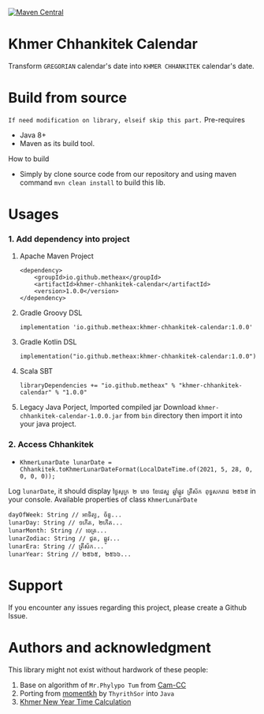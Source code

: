 [![Maven Central](https://img.shields.io/maven-central/v/io.github.metheax/khmer-chhankitek-calendar.svg?label=Maven%20Central)](https://search.maven.org/search?q=g:%22io.github.metheax%22%20AND%20a:%22khmer-chhankitek-calendar%22)
#  Khmer Chhankitek Calendar
Transform `GREGORIAN` calendar's date into `KHMER CHHANKITEK` calendar's date.
# Build from source
`If need modification on library, elseif skip this part.`
Pre-requires
* Java 8+
* Maven as its build tool.

How to build
* Simply by clone source code from our repository and using maven command `mvn clean install` to build this lib.

# Usages
### 1. Add dependency into project
1. Apache Maven Project
    ````
    <dependency>
        <groupId>io.github.metheax</groupId>
        <artifactId>khmer-chhankitek-calendar</artifactId>
        <version>1.0.0</version>
    </dependency>
    ````
2. Gradle Groovy DSL
    ````
    implementation 'io.github.metheax:khmer-chhankitek-calendar:1.0.0'
    ````
3. Gradle Kotlin DSL
    ````
    implementation("io.github.metheax:khmer-chhankitek-calendar:1.0.0")
    ````
4. Scala SBT
    ````
    libraryDependencies += "io.github.metheax" % "khmer-chhankitek-calendar" % "1.0.0"
    ````
5. Legacy Java Porject, Imported compiled jar
   Download `khmer-chhankitek-calendar-1.0.0.jar` from `bin` directory then import it into your java project.
### 2. Access Chhankitek
-
    ````
    KhmerLunarDate lunarDate = Chhankitek.toKhmerLunarDateFormat(LocalDateTime.of(2021, 5, 28, 0, 0, 0, 0));
    ````
Log `lunarDate`, it should display `ថ្ងៃសុក្រ ២ រោច ខែជេស្ឋ ឆ្នាំឆ្លូវ ត្រីស័ក ពុទ្ធសករាជ ២៥៦៥` in your console.
Available properties of class `KhmerLunarDate`
````
dayOfWeek: String // អាទិត្យ, ច័ន្ទ...
lunarDay: String // ១កើត, ២កើត...
lunarMonth: String // ចេត្រ...
lunarZodiac: String // ជូត, ឆ្លូវ...
lunarEra: String // ត្រីស័ក...
lunarYear: String // ២៥៦៥, ២៥៦៦...
````
# Support
If you encounter any issues regarding this project, please create a Github Issue.

# Authors and acknowledgment
This library might not exist without hardwork of these people:
1. Base on algorithm of `Mr.Phylypo Tum` from [Cam-CC](https://www.cam-cc.org/calendar/)
2. Porting from [momentkh](https://github.com/ThyrithSor/momentkh) by `ThyrithSor` into `Java`
3. [Khmer New Year Time Calculation](http://www.dahlina.com/education/khmer_new_year_time.html)